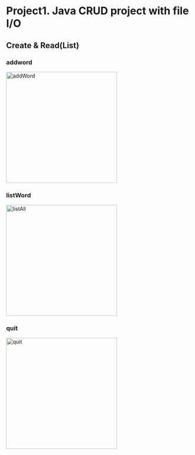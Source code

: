 # Project1. Java CRUD project with file I/O
## Create & Read(List)

### addword
<img width="300" alt="addWord" src="https://user-images.githubusercontent.com/93187535/188886731-2c947b19-9fc4-426c-84cc-02958f1d9bc3.png">

### listWord
<img width="300" alt="listAll" src="https://user-images.githubusercontent.com/93187535/188886739-c1ca2436-c811-4b2a-a334-f2dff6780320.png">

### quit
<img width="300" alt="quit" src="https://user-images.githubusercontent.com/93187535/188886743-3e675689-cfa1-4555-954d-b42456b5804b.png">
